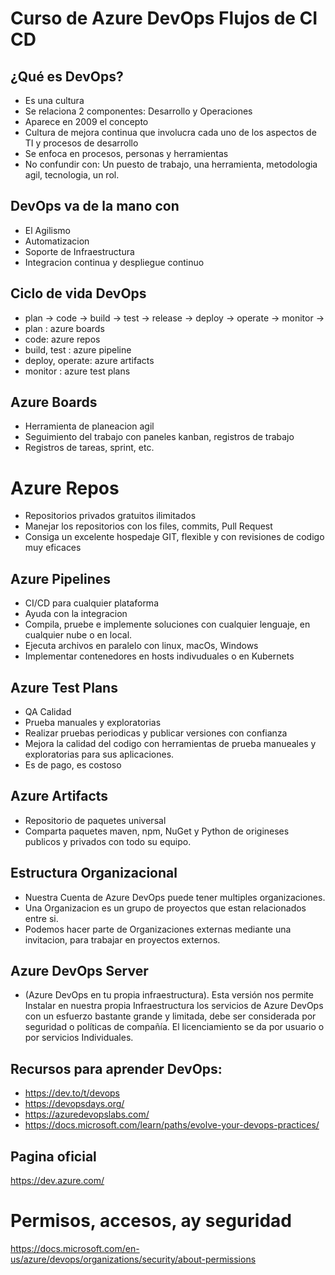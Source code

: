 # Curso de Azure DevOps Flujos de CI CD

## ¿Qué es DevOps?
* Es una cultura
* Se relaciona 2 componentes: Desarrollo y Operaciones
* Aparece en 2009 el concepto
* Cultura de mejora continua que involucra cada uno de los aspectos de TI y procesos de desarrollo
* Se enfoca en procesos, personas y herramientas
* No confundir con: Un puesto de trabajo, una herramienta, metodologia agil, tecnologia, un rol.

## DevOps va de la mano con 
* El Agilismo
* Automatizacion
* Soporte de Infraestructura
* Integracion continua y despliegue continuo

## Ciclo de vida DevOps
* plan -> code -> build -> test -> release -> deploy -> operate -> monitor ->
* plan : azure boards
* code: azure repos
* build, test : azure pipeline
* deploy, operate: azure artifacts
* monitor : azure test plans

## Azure Boards
* Herramienta de planeacion agil
* Seguimiento del trabajo con paneles kanban, registros de trabajo
* Registros de tareas, sprint, etc.

# Azure Repos
* Repositorios privados gratuitos ilimitados
* Manejar los repositorios con los files, commits, Pull Request
* Consiga un excelente hospedaje GIT, flexible y con revisiones de codigo muy eficaces

## Azure Pipelines
* CI/CD para cualquier plataforma
* Ayuda con la integracion
* Compila, pruebe e implemente soluciones con cualquier lenguaje, en cualquier nube o en local.
* Ejecuta archivos en paralelo con linux, macOs, Windows
* Implementar contenedores en hosts indivuduales o en Kubernets

## Azure Test Plans 
* QA Calidad
* Prueba manuales y exploratorias
* Realizar pruebas periodicas y publicar versiones con confianza
* Mejora la calidad del codigo con herramientas de prueba manueales y exploratorias para sus aplicaciones.
* Es de pago, es costoso

## Azure Artifacts
* Repositorio de paquetes universal
* Comparta paquetes maven, npm, NuGet y Python de origineses publicos y privados con todo su equipo.

## Estructura Organizacional
* Nuestra Cuenta de Azure DevOps puede tener multiples organizaciones.
* Una Organizacion es un grupo de proyectos que estan relacionados entre si.
* Podemos hacer parte de Organizaciones externas mediante una invitacion, para trabajar en proyectos externos.

## Azure DevOps Server
* (Azure DevOps en tu propia infraestructura). Esta versión nos permite Instalar en nuestra propia Infraestructura los servicios de Azure DevOps con un esfuerzo bastante grande y limitada, debe ser considerada por seguridad o políticas de compañía. El licenciamiento se da por usuario o por servicios Individuales.

## Recursos para aprender DevOps:
* https://dev.to/t/devops
* https://devopsdays.org/
* https://azuredevopslabs.com/
* https://docs.microsoft.com/learn/paths/evolve-your-devops-practices/

## Pagina oficial 
https://dev.azure.com/

# Permisos, accesos, ay seguridad 
https://docs.microsoft.com/en-us/azure/devops/organizations/security/about-permissions
